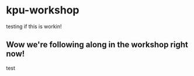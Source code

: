 # kpu-workshop
testing if this is workin!

## Wow we're following along in the workshop right now!

test
